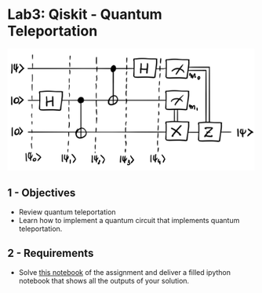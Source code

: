 # Lab3: Qiskit - Quantum Teleportation

![Quantum Teleportation](quantum-teleportation.jpeg)

## 1 - Objectives


* Review quantum teleportation
* Learn how to implement a quantum circuit that implements quantum teleportation.


## 2 - Requirements

* Solve [this notebook](lab3.ipynb) of the assignment and deliver a filled ipython notebook that shows all the outputs of your solution.
